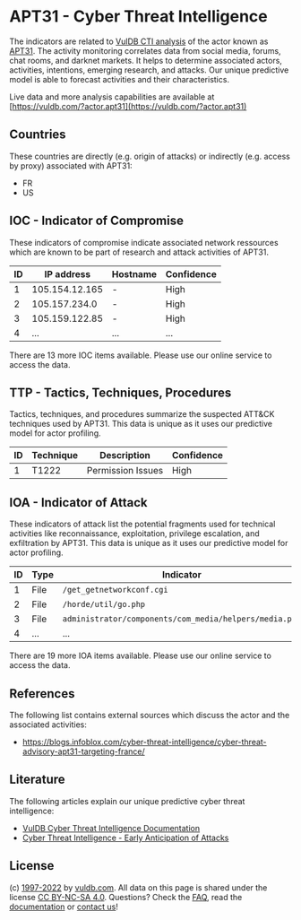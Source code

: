 # APT31 - Cyber Threat Intelligence

The indicators are related to [VulDB CTI analysis](https://vuldb.com/?kb.cti) of the actor known as [APT31](https://vuldb.com/?actor.apt31). The activity monitoring correlates data from social media, forums, chat rooms, and darknet markets. It helps to determine associated actors, activities, intentions, emerging research, and attacks. Our unique predictive model is able to forecast activities and their characteristics.

Live data and more analysis capabilities are available at [https://vuldb.com/?actor.apt31](https://vuldb.com/?actor.apt31)

## Countries

These countries are directly (e.g. origin of attacks) or indirectly (e.g. access by proxy) associated with APT31:

* FR
* US

## IOC - Indicator of Compromise

These indicators of compromise indicate associated network ressources which are known to be part of research and attack activities of APT31.

ID | IP address | Hostname | Confidence
-- | ---------- | -------- | ----------
1 | 105.154.12.165 | - | High
2 | 105.157.234.0 | - | High
3 | 105.159.122.85 | - | High
4 | ... | ... | ...

There are 13 more IOC items available. Please use our online service to access the data.

## TTP - Tactics, Techniques, Procedures

Tactics, techniques, and procedures summarize the suspected ATT&CK techniques used by APT31. This data is unique as it uses our predictive model for actor profiling.

ID | Technique | Description | Confidence
-- | --------- | ----------- | ----------
1 | T1222 | Permission Issues | High

## IOA - Indicator of Attack

These indicators of attack list the potential fragments used for technical activities like reconnaissance, exploitation, privilege escalation, and exfiltration by APT31. This data is unique as it uses our predictive model for actor profiling.

ID | Type | Indicator | Confidence
-- | ---- | --------- | ----------
1 | File | `/get_getnetworkconf.cgi` | High
2 | File | `/horde/util/go.php` | High
3 | File | `administrator/components/com_media/helpers/media.php` | High
4 | ... | ... | ...

There are 19 more IOA items available. Please use our online service to access the data.

## References

The following list contains external sources which discuss the actor and the associated activities:

* https://blogs.infoblox.com/cyber-threat-intelligence/cyber-threat-advisory-apt31-targeting-france/

## Literature

The following articles explain our unique predictive cyber threat intelligence:

* [VulDB Cyber Threat Intelligence Documentation](https://vuldb.com/?kb.cti)
* [Cyber Threat Intelligence - Early Anticipation of Attacks](https://www.scip.ch/en/?labs.20201022)

## License

(c) [1997-2022](https://vuldb.com/?kb.changelog) by [vuldb.com](https://vuldb.com/?kb.about). All data on this page is shared under the license [CC BY-NC-SA 4.0](https://creativecommons.org/licenses/by-nc-sa/4.0/). Questions? Check the [FAQ](https://vuldb.com/?kb.faq), read the [documentation](https://vuldb.com/?kb) or [contact us](https://vuldb.com/?contact)!

